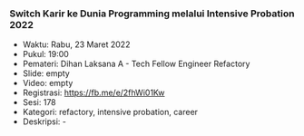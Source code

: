 ### Switch Karir ke Dunia Programming melalui Intensive Probation 2022

- Waktu: Rabu, 23 Maret 2022
- Pukul: 19:00
- Pemateri: Dihan Laksana A - Tech Fellow Engineer Refactory
- Slide: empty
- Video: empty
- Registrasi: https://fb.me/e/2fhWi01Kw
- Sesi: 178
- Kategori: refactory, intensive probation, career
- Deskripsi: -
